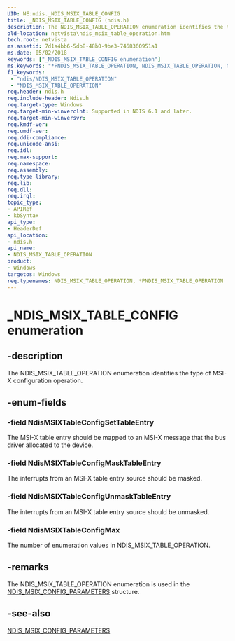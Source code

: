 ```yaml
---
UID: NE:ndis._NDIS_MSIX_TABLE_CONFIG
title: _NDIS_MSIX_TABLE_CONFIG (ndis.h)
description: The NDIS_MSIX_TABLE_OPERATION enumeration identifies the type of MSI-X configuration operation.
old-location: netvista\ndis_msix_table_operation.htm
tech.root: netvista
ms.assetid: 7d1a4bb6-5db8-48b0-9be3-7468360951a1
ms.date: 05/02/2018
keywords: ["_NDIS_MSIX_TABLE_CONFIG enumeration"]
ms.keywords: "*PNDIS_MSIX_TABLE_OPERATION, NDIS_MSIX_TABLE_OPERATION, NDIS_MSIX_TABLE_OPERATION enumeration [Network Drivers Starting with Windows Vista], NdisMSIXTableConfigMaskTableEntry, NdisMSIXTableConfigMax, NdisMSIXTableConfigSetTableEntry, NdisMSIXTableConfigUnmaskTableEntry, PNDIS_MSIX_TABLE_OPERATION, PNDIS_MSIX_TABLE_OPERATION enumeration pointer [Network Drivers Starting with Windows Vista], _NDIS_MSIX_TABLE_CONFIG, ndis/NDIS_MSIX_TABLE_OPERATION, ndis/NdisMSIXTableConfigMaskTableEntry, ndis/NdisMSIXTableConfigMax, ndis/NdisMSIXTableConfigSetTableEntry, ndis/NdisMSIXTableConfigUnmaskTableEntry, ndis/PNDIS_MSIX_TABLE_OPERATION, ndis_msix_ref_b315600c-7d23-4251-bcdb-560c46d5fa79.xml, netvista.ndis_msix_table_operation"
f1_keywords:
 - "ndis/NDIS_MSIX_TABLE_OPERATION"
 - "NDIS_MSIX_TABLE_OPERATION"
req.header: ndis.h
req.include-header: Ndis.h
req.target-type: Windows
req.target-min-winverclnt: Supported in NDIS 6.1 and later.
req.target-min-winversvr: 
req.kmdf-ver: 
req.umdf-ver: 
req.ddi-compliance: 
req.unicode-ansi: 
req.idl: 
req.max-support: 
req.namespace: 
req.assembly: 
req.type-library: 
req.lib: 
req.dll: 
req.irql: 
topic_type:
- APIRef
- kbSyntax
api_type:
- HeaderDef
api_location:
- ndis.h
api_name:
- NDIS_MSIX_TABLE_OPERATION
product:
- Windows
targetos: Windows
req.typenames: NDIS_MSIX_TABLE_OPERATION, *PNDIS_MSIX_TABLE_OPERATION
---
```


# _NDIS_MSIX_TABLE_CONFIG enumeration


## -description


The NDIS_MSIX_TABLE_OPERATION enumeration identifies the type of MSI-X configuration
  operation.


## -enum-fields




### -field NdisMSIXTableConfigSetTableEntry

The MSI-X table entry should be mapped to an MSI-X message that the bus driver allocated to the
     device.


### -field NdisMSIXTableConfigMaskTableEntry

The interrupts from an MSI-X table entry source should be masked.


### -field NdisMSIXTableConfigUnmaskTableEntry

The interrupts from an MSI-X table entry source should be unmasked.


### -field NdisMSIXTableConfigMax

The number of enumeration values in NDIS_MSIX_TABLE_OPERATION.


## -remarks



The NDIS_MSIX_TABLE_OPERATION enumeration is used in the 
    <a href="https://docs.microsoft.com/windows-hardware/drivers/ddi/ndis/ns-ndis-_ndis_msix_config_parameters">
    NDIS_MSIX_CONFIG_PARAMETERS</a> structure.




## -see-also




<a href="https://docs.microsoft.com/windows-hardware/drivers/ddi/ndis/ns-ndis-_ndis_msix_config_parameters">NDIS_MSIX_CONFIG_PARAMETERS</a>
 

 

